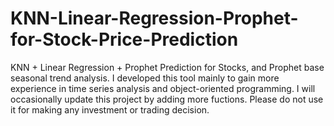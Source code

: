 # KNN-Linear-Regression-Prophet-for-Stock-Price-Prediction
KNN + Linear Regression + Prophet Prediction for Stocks, and Prophet base seasonal trend analysis. 
I developed this tool mainly to gain more experience in time series analysis and object-oriented programming. I will occasionally update this project by adding more fuctions. Please do not use it for making any investment or trading decision. 
